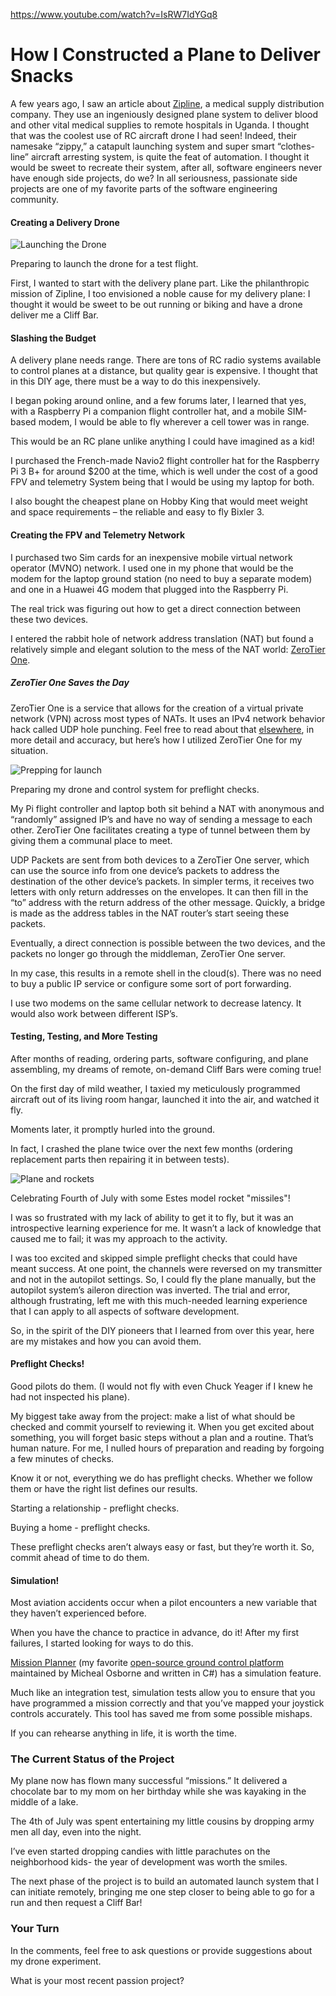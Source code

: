 

https://www.youtube.com/watch?v=IsRW7IdYGq8

# How I Constructed a Plane to Deliver Snacks

A few years ago, I saw an article about [Zipline](https://flyzipline.com/), a medical supply distribution company. They use an ingeniously designed plane system to deliver blood and other vital medical supplies to remote hospitals in Uganda. I thought that was the coolest use of RC aircraft drone I had seen! Indeed, their namesake “zippy,” a catapult launching system and super smart “clothes-line” aircraft arresting system, is quite the feat of automation. I thought it would be sweet to recreate their system, after all, software engineers never have enough side projects, do we? In all seriousness, passionate side projects are one of my favorite parts of the software engineering community.

#### Creating a Delivery Drone

![Launching the Drone](https://intellitect.com/wp-content/uploads/2020/09/Austen-Drone.jpg "VPNs Cliff Bars and a Delivery Drone")

Preparing to launch the drone for a test flight.

First, I wanted to start with the delivery plane part. Like the philanthropic mission of Zipline, I too envisioned a noble cause for my delivery plane: I thought it would be sweet to be out running or biking and have a drone deliver me a Cliff Bar.

#### Slashing the Budget

A delivery plane needs range. There are tons of RC radio systems available to control planes at a distance, but quality gear is expensive. I thought that in this DIY age, there must be a way to do this inexpensively.

I began poking around online, and a few forums later, I learned that yes, with a Raspberry Pi a companion flight controller hat, and a mobile SIM-based modem, I would be able to fly wherever a cell tower was in range.

This would be an RC plane unlike anything I could have imagined as a kid!

I purchased the French-made Navio2 flight controller hat for the Raspberry Pi 3 B+ for around $200 at the time, which is well under the cost of a good FPV and telemetry System being that I would be using my laptop for both.

I also bought the cheapest plane on Hobby King that would meet weight and space requirements – the reliable and easy to fly Bixler 3.

#### Creating the FPV and Telemetry Network

I purchased two Sim cards for an inexpensive mobile virtual network operator (MVNO) network. I used one in my phone that would be the modem for the laptop ground station (no need to buy a separate modem) and one in a Huawei 4G modem that plugged into the Raspberry Pi.

The real trick was figuring out how to get a direct connection between these two devices.

I entered the rabbit hole of network address translation (NAT) but found a relatively simple and elegant solution to the mess of the NAT world: [ZeroTier One](https://github.com/zerotier/ZeroTierOne).

##### ZeroTier One Saves the Day

ZeroTier One is a service that allows for the creation of a virtual private network (VPN) across most types of NATs. It uses an IPv4 network behavior hack called UDP hole punching. Feel free to read about that [elsewhere](https://www.zerotier.com/2014/08/25/the-state-of-nat-traversal/), in more detail and accuracy, but here’s how I utilized ZeroTier One for my situation.

![Prepping for launch](https://intellitect.com/wp-content/uploads/2020/09/Controls-1-1024x827.jpg "VPNs Cliff Bars and a Delivery Drone")

Preparing my drone and control system for preflight checks.

My Pi flight controller and laptop both sit behind a NAT with anonymous and “randomly” assigned IP’s and have no way of sending a message to each other. ZeroTier One facilitates creating a type of tunnel between them by giving them a communal place to meet.

UDP Packets are sent from both devices to a ZeroTier One server, which can use the source info from one device’s packets to address the destination of the other device’s packets. In simpler terms, it receives two letters with only return addresses on the envelopes. It can then fill in the “to” address with the return address of the other message. Quickly, a bridge is made as the address tables in the NAT router’s start seeing these packets.

Eventually, a direct connection is possible between the two devices, and the packets no longer go through the middleman, ZeroTier One server.

In my case, this results in a remote shell in the cloud(s). There was no need to buy a public IP service or configure some sort of port forwarding.

I use two modems on the same cellular network to decrease latency. It would also work between different ISP’s.

#### Testing, Testing, and More Testing

After months of reading, ordering parts, software configuring, and plane assembling, my dreams of remote, on-demand Cliff Bars were coming true!

On the first day of mild weather, I taxied my meticulously programmed aircraft out of its living room hangar, launched it into the air, and watched it fly.

Moments later, it promptly hurled into the ground.

In fact, I crashed the plane twice over the next few months (ordering replacement parts then repairing it in between tests).

![Plane and rockets](https://intellitect.com/wp-content/uploads/2020/09/Drone-Flying-1024x576.jpg "VPNs Cliff Bars and a Delivery Drone")

Celebrating Fourth of July with some Estes model rocket "missiles"!

I was so frustrated with my lack of ability to get it to fly, but it was an introspective learning experience for me. It wasn’t a lack of knowledge that caused me to fail; it was my approach to the activity.

I was too excited and skipped simple preflight checks that could have meant success. At one point, the channels were reversed on my transmitter and not in the autopilot settings. So, I could fly the plane manually, but the autopilot system’s aileron direction was inverted. The trial and error, although frustrating, left me with this much-needed learning experience that I can apply to all aspects of software development.

So, in the spirit of the DIY pioneers that I learned from over this year, here are my mistakes and how you can avoid them.

#### Preflight Checks!

Good pilots do them. (I would not fly with even Chuck Yeager if I knew he had not inspected his plane).

My biggest take away from the project: make a list of what should be checked and commit yourself to reviewing it. When you get excited about something, you will forget basic steps without a plan and a routine. That’s human nature. For me, I nulled hours of preparation and reading by forgoing a few minutes of checks.

Know it or not, everything we do has preflight checks. Whether we follow them or have the right list defines our results.

Starting a relationship - preflight checks.

Buying a home - preflight checks.

These preflight checks aren’t always easy or fast, but they’re worth it. So, commit ahead of time to do them.

#### Simulation!

Most aviation accidents occur when a pilot encounters a new variable that they haven’t experienced before.

When you have the chance to practice in advance, do it! After my first failures, I started looking for ways to do this.

[Mission Planner](https://ardupilot.org/planner/docs/mission-planner-overview.html) (my favorite [open-source ground control platform](https://github.com/ArduPilot/MissionPlanner) maintained by Micheal Osborne and written in C#) has a simulation feature.

Much like an integration test, simulation tests allow you to ensure that you have programmed a mission correctly and that you’ve mapped your joystick controls accurately. This tool has saved me from some possible mishaps.

If you can rehearse anything in life, it is worth the time.

### The Current Status of the Project

My plane now has flown many successful “missions.” It delivered a chocolate bar to my mom on her birthday while she was kayaking in the middle of a lake.

The 4th of July was spent entertaining my little cousins by dropping army men all day, even into the night.

I’ve even started dropping candies with little parachutes on the neighborhood kids- the year of development was worth the smiles.

The next phase of the project is to build an automated launch system that I can initiate remotely, bringing me one step closer to being able to go for a run and then request a Cliff Bar!

### Your Turn

In the comments, feel free to ask questions or provide suggestions about my drone experiment.

What is your most recent passion project?
